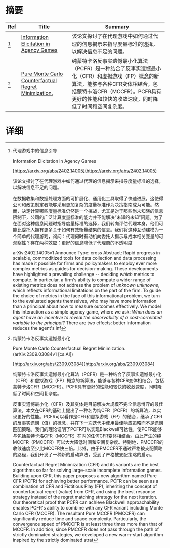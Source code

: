 # 摘要

| Ref | Title | Summary |
| --- | --- | --- |
| [^1] | [Information Elicitation in Agency Games](https://arxiv.org/abs/2402.14005) | 该论文探讨了在代理游戏中如何通过代理的信息揭示来指导度量标准的选择，以解决信息不足的问题。 |
| [^2] | [Pure Monte Carlo Counterfactual Regret Minimization.](http://arxiv.org/abs/2309.03084) | 纯蒙特卡洛反事实遗憾最小化算法（PCFR）是一种结合了反事实遗憾最小化（CFR）和虚拟游戏（FP）概念的新算法，能够与各种CFR变体相结合，包括蒙特卡洛CFR（MCCFR）。PCFR具有更好的性能和较快的收敛速度，同时降低了时间和空间复杂度。 |

# 详细

[^1]: 代理游戏中的信息引导

    Information Elicitation in Agency Games

    [https://arxiv.org/abs/2402.14005](https://arxiv.org/abs/2402.14005)

    该论文探讨了在代理游戏中如何通过代理的信息揭示来指导度量标准的选择，以解决信息不足的问题。

    

    在数据收集和数据处理方面的可扩展化、通用化工具取得了快速进展，这使得公司和政策制定者能够采用更加复杂的度量标准作为决策指南成为可能。然而，决定计算哪些度量标准仍然是一个挑战，尤其是对于那些尚未知晓的信息限制下，公司的广泛计算度量标准的能力并不能解决“未知的未知”问题。为了在面对这种信息问题时指导度量标准的选择，我们转向评估代理本身，他们可能比委托人拥有更多关于如何有效衡量结果的信息。我们将这种互动建模为一个简单的代理游戏，询问：代理何时有动机向委托人揭示与成本相关变量的可观察性？存在两种效应：更好的信息降低了代理商的不透明度

    arXiv:2402.14005v1 Announce Type: cross  Abstract: Rapid progress in scalable, commoditized tools for data collection and data processing has made it possible for firms and policymakers to employ ever more complex metrics as guides for decision-making. These developments have highlighted a prevailing challenge -- deciding *which* metrics to compute. In particular, a firm's ability to compute a wider range of existing metrics does not address the problem of *unknown unknowns*, which reflects informational limitations on the part of the firm. To guide the choice of metrics in the face of this informational problem, we turn to the evaluated agents themselves, who may have more information than a principal about how to measure outcomes effectively. We model this interaction as a simple agency game, where we ask: *When does an agent have an incentive to reveal the observability of a cost-correlated variable to the principal?* There are two effects: better information reduces the agent's inf
    
[^2]: 纯蒙特卡洛反事实遗憾最小化

    Pure Monte Carlo Counterfactual Regret Minimization. (arXiv:2309.03084v1 [cs.AI])

    [http://arxiv.org/abs/2309.03084](http://arxiv.org/abs/2309.03084)

    纯蒙特卡洛反事实遗憾最小化算法（PCFR）是一种结合了反事实遗憾最小化（CFR）和虚拟游戏（FP）概念的新算法，能够与各种CFR变体相结合，包括蒙特卡洛CFR（MCCFR）。PCFR具有更好的性能和较快的收敛速度，同时降低了时间和空间复杂度。

    

    反事实遗憾最小化（CFR）及其变体是目前解决大规模不完全信息博弈的最佳算法。本文在CFR的基础上提出了一种名为纯CFR（PCFR）的新算法，以实现更好的性能。PCFR可以看作是CFR和虚拟游戏（FP）的结合，继承了CFR的反事实遗憾（值）的概念，并在下一次迭代中使用最佳响应策略而不是遗憾匹配策略。我们的理论证明了PCFR可以实现Blackwell可达性，使PCFR能够与包括蒙特卡洛CFR（MCCFR）在内的任何CFR变体相结合。由此产生的纯MCCFR（PMCCFR）可以大大降低时间和空间复杂度。特别地，PMCCFR的收敛速度至少比MCCFR快三倍。此外，由于PMCCFR不通过严格被支配策略的路径，我们开发了一种新的启动算法，受到了严格被支配策略的启示。

    Counterfactual Regret Minimization (CFR) and its variants are the best algorithms so far for solving large-scale incomplete information games. Building upon CFR, this paper proposes a new algorithm named Pure CFR (PCFR) for achieving better performance. PCFR can be seen as a combination of CFR and Fictitious Play (FP), inheriting the concept of counterfactual regret (value) from CFR, and using the best response strategy instead of the regret matching strategy for the next iteration. Our theoretical proof that PCFR can achieve Blackwell approachability enables PCFR's ability to combine with any CFR variant including Monte Carlo CFR (MCCFR). The resultant Pure MCCFR (PMCCFR) can significantly reduce time and space complexity. Particularly, the convergence speed of PMCCFR is at least three times more than that of MCCFR. In addition, since PMCCFR does not pass through the path of strictly dominated strategies, we developed a new warm-start algorithm inspired by the strictly dominated strat
    

